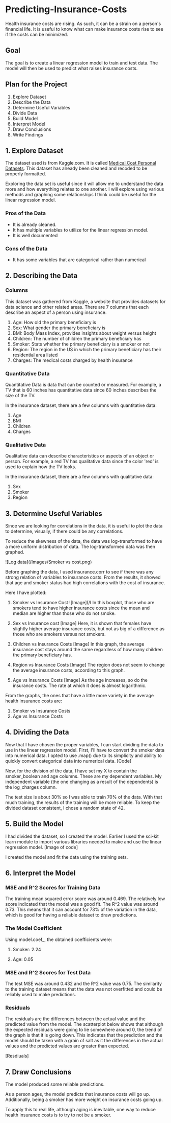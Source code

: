 # Predicting-Insurance-Costs
Health insurance costs are rising. As such, it can be a strain on a person's financial life. It is useful to know what can make insurance costs rise to see if the costs can be minimized. 
## Goal 
The goal is to create a linear regression model to train and test data. The model will then be used to 
predict what raises insurance costs. 

## Plan for the Project
1. Explore Dataset
2. Describe the Data 
3. Determine Useful Variables
4. Divide Data
5. Build Model
6. Interpret Model
7. Draw Conclusions
8. Write Findings

## 1. Explore Dataset 
The dataset used is from Kaggle.com. It is called [Medical Cost Personal Datasets](https://www.kaggle.com/datasets/mirichoi0218/insurance?resource=download). This dataset has already been cleaned and recoded to be properly formatted. 

Exploring the data set is useful since it will allow me to understand the data more and how everything relates to one another. I will explore using various methods and graphing some relationships I think could be useful for the linear regression model.

### Pros of the Data
* It is already cleaned.
* It has multiple variables to utilize for the linear regression model.
* It is well documented

 ### Cons of the Data
 * It has some variables that are categorical rather than numerical

## 2. Describing the Data

### Columns 
This dataset was gathered from Kaggle, a website that provides datasets for data science and other related areas. 
There are 7 columns that each describe an aspect of a person using insurance. 

1. Age: How old the primary beneficiary is 
2. Sex: What gender the primary beneficiary is
3. BMI: Body Mass Index, provides insights about weight versus height 
4. Children: The number of children the primary beneficiary has 
5. Smoker: Stats whether the primary beneficiary is a smoker or not 
6. Region: The region in the US in which the primary beneficiary has their residential area listed 
7. Charges: The medical costs charged by health insurance 

### Quantitative Data
Quantitative Data is data that can be counted or measured. For example, a TV that is 60 inches has quantitative data since 60 inches describes the size of the TV. 

In the insurance dataset, there are a few columns with quantitative data: 
1. Age
2. BMI
3. Children
4. Charges

### Qualitative Data
Qualitative data can describe characteristics or aspects of an object or person. For example, a red TV has qualitative data since the color 'red' is used to explain how the TV looks. 

In the insurance dataset, there are a few columns with qualitative data: 
1. Sex 
2. Smoker
3. Region

## 3. Determine Useful Variables 
Since we are looking for correlations in the data, it is useful to plot the data to determine, visually, if there could be any correlations. 

To reduce the skewness of the data, the data was log-transformed to have a more uniform distribution of data. The log-transformed data was then graphed. 

![Log data](/Images/Smoker vs cost.png)

Before graphing the data, I used insurance.corr to see if there was any strong relation of variables to insurance costs. From the results, it showed that age and smoker status had high correlations with the cost of insurance.

Here I have plotted: 
1. Smoker vs Insurance Cost
![Image](/I
In this boxplot, those who are smokers tend to have higher insurance costs since the mean and median are higher than those who do not smoke. 

2. Sex vs Insurance cost
   [Image]
Here, it is shown that females have slightly higher average insurance costs, but not as big of a difference as those who are smokers versus not smokers.


3. Children vs Insurance Costs
[Image]
In this graph, the average insurance cost stays around the same regardless of how many children the primary beneficiary has.

5. Region vs Insurance Costs
[Image]
The region does not seem to change the average insurance costs, according to this graph.

6. Age vs Insurance Costs
[Image]
As the age increases, so do the insurance costs. The rate at which it does is almost logarithmic.

From the graphs, the ones that have a little more variety in the average health insurance costs are: 
1. Smoker vs Insurance Costs
2. Age vs Insurance Costs

## 4. Dividing the Data 
Now that I have chosen the proper variables, I can start dividing the data to use in the linear regression model. 
First, I'll have to convert the smoker data into numerical data. I opted to use .map() due to its simplicity and ability to quickly convert categorical data into numerical data. 
[Code] 

Now, for the division of the data, I have set my X to contain the smoker_boolean and age columns. These are my dependent variables. My independent variable (the one changing as a result of the dependents) is the log_charges column. 

The test size is about 30% so I was able to train 70% of the data. With that much training, the results of the training will be more reliable. To keep the divided dataset consistent, I chose a random state of 42. 

## 5. Build the Model 
I had divided the dataset, so I created the model. Earlier I used the sci-kit learn module to import various libraries needed to make and use the linear regression model. 
[Image of code]

I created the model and fit the data using the training sets. 

## 6. Interpret the Model 

### MSE and R^2 Scores for Training Data
The training mean squared error score was around 0.469. The relatively low score indicated that the model was a good fit. The R^2 value was around 0.73. This means that it can account for 73% of the variation in the data, which is good for having a reliable dataset to draw predictions. 

### The Model Coefficient 
Using model.coef_, the obtained coefficients were: 
1. Smoker: 2.24
  
3. Age: 0.05

### MSE and R^2 Scores for Test Data 
The test MSE was around 0.432 and the R^2 value was 0.75. The similarity to the training dataset means that the data was not overfitted and could be reliably used to make predictions. 

### Residuals
The residuals are the differences between the actual value and the predicted value from the model. The scatterplot below shows that although the expected residuals were going to lie somewhere around 0, the trend of the graph is that it is going down. This indicates that the prediction and the model should be taken with a grain of salt as it the differences in the actual values and the predicted values are greater than expected. 

[Resdiuals] 

## 7. Draw Conclusions 
The model produced some reliable predictions. 

As a person ages, the model predicts that insurance costs will go up. Additionally, being a smoker has more weight on insurance costs going up. 

To apply this to real life, although aging is inevitable, one way to reduce health insurance costs is to try to not be a smoker. 




